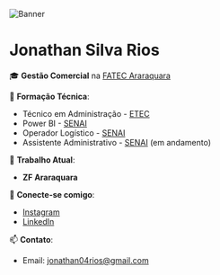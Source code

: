 ![Banner](https://imgur.com/5O20pUW)

# Jonathan Silva Rios

🎓 **Gestão Comercial** na [FATEC Araraquara](https://www.fatecararaquara.edu.br/)

🔧 **Formação Técnica**:
- Técnico em Administração - [ETEC](https://www.etec.sp.gov.br/)
- Power BI - [SENAI](https://www.senai.br/)
- Operador Logístico - [SENAI](https://www.senai.br/)
- Assistente Administrativo - [SENAI](https://www.senai.br/) (em andamento)

🏢 **Trabalho Atual**:
- **ZF Araraquara**

🔗 **Conecte-se comigo**:
- [Instagram](https://www.instagram.com/jonathan.srios)
- [LinkedIn](https://www.linkedin.com/in/jonathan04rios/)

📫 **Contato**:
- Email: [jonathan04rios@gmail.com](mailto:jonathan04rios@gmail.com)
